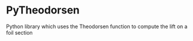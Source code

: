 # PyTheodorsen
Python library which uses the Theodorsen function to compute the lift on a foil section
